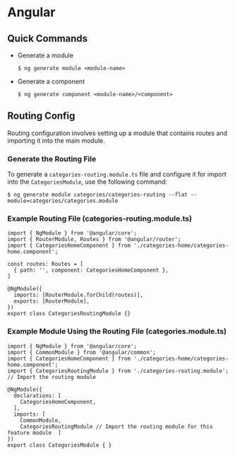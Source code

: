 # Angular

## Quick Commands

* Generate a module

	```
	$ ng generate module <module-name>
	```

* Generate a component

	```
	$ ng generate component <module-name>/<component>
	```

## Routing Config

Routing configuration involves setting up a module that contains routes and importing it into the main module.

### Generate the Routing File

To generate a `categories-routing.module.ts` file and configure it for import into the `CategoriesModule`, use the following command:

```shell
$ ng generate module categories/categories-routing --flat --module=categories/categories.module
```

### Example Routing File (categories-routing.module.ts)

```
import { NgModule } from '@angular/core';
import { RouterModule, Routes } from '@angular/router';
import { CategoriesHomeComponent } from './categories-home/categories-home.component';

const routes: Routes = [
  { path: '', component: CategoriesHomeComponent },
]

@NgModule({
  imports: [RouterModule.forChild(routes)],
  exports: [RouterModule],
})
export class CategoriesRoutingModule {}
```

### Example Module Using the Routing File (categories.module.ts)
```
import { NgModule } from '@angular/core';
import { CommonModule } from '@angular/common';
import { CategoriesHomeComponent } from './categories-home/categories-home.component';
import { CategoriesRoutingModule } from './categories-routing.module'; // Import the routing module

@NgModule({
  declarations: [
    CategoriesHomeComponent,
  ],
  imports: [
    CommonModule,
    CategoriesRoutingModule // Import the routing module for this feature module  ]
})
export class CategoriesModule { }
```
